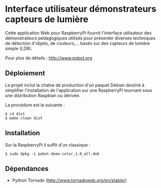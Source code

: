 Interface utilisateur démonstrateurs capteurs de lumière
========================================================

Cette application Web pour RaspberryPi fournit l'interface utilisateur des 
démonstrateurs pédagogiques utilisés pour présenter diverses
techniques de détection d'objets, de couleurs,... basés sur
des capteurs de lumière simple (LDR).

Pour plus de détails : <http://www.pobot.org>

Déploiement
-----------

Le projet inclut la chaîne de production d'un paquet Debian 
destiné à simplifier l'installation de l'application sur
une RaspberryPi tournant sous une distribution Raspbian ou 
dérivée.

La procédure est la suivante :

	$ cd dist
	$ make clean dist
	
Installation
------------

Sur la RaspberryPi il suffit d'un classique :

	$ sudo dpkg -i pobot-demo-color_1.0_all.deb
	
Dépendances
-----------
	
* Python Tornado (<http://www.tornadoweb.org/en/stable/>)
